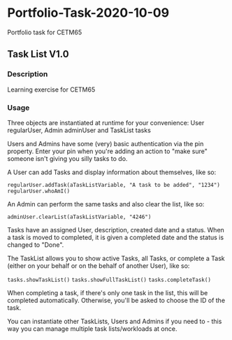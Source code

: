 # Portfolio-Task-2020-10-09
Portfolio task for CETM65


## Task List V1.0

### Description
Learning exercise for CETM65

### Usage
Three objects are instantiated at runtime for your convenience: User regularUser, Admin adminUser and TaskList tasks

Users and Admins have some (very) basic authentication via the pin property. Enter your pin when you're adding an action to "make sure" someone isn't giving you silly tasks to do.

A User can add Tasks and display information about themselves, like so:

`regularUser.addTask(aTaskListVariable, "A task to be added", "1234")`
`regularUser.whoAmI()`

An Admin can perform the same tasks and also clear the list, like so:

`adminUser.clearList(aTaskListVariable, "4246")`

Tasks have an assigned User, description, created date and a status. When a task is moved to completed, it is given a completed date and the status is changed to "Done".

The TaskList allows you to show active Tasks, all Tasks, or complete a Task (either on your behalf or on the behalf of another User), like so:

`tasks.showTaskList()`
`tasks.showFullTaskList()`
`tasks.completeTask()`

When completing a task, if there's only one task in the list, this will be completed automatically. Otherwise, you'll be asked to choose the ID of the task.

You can instantiate other TaskLists, Users and Admins if you need to - this way you can manage multiple task lists/workloads at once.
